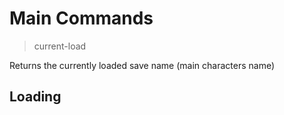 # Main Commands

> current-load

Returns the currently loaded save name (main characters name)

## Loading
